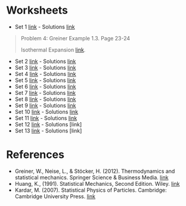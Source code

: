 # Worksheets

- Set 1 [link](https://jmsevillam.github.io/stat_mech_sose23/files/worksheet_1.pdf "#download") - Solutions [link](https://jmsevillam.github.io/stat_mech_sose23/files/worksheet_1_sol.pdf "#download") 

> Problem 4: Greiner Example 1.3. Page 23-24
> 
> Isothermal Expansion [link](https://jmsevillam.github.io/stat_mech_sose23/files/worksheet_1_sol_4.pdf "#download"). 

- Set 2 [link](https://jmsevillam.github.io/stat_mech_sose23/files/worksheet_2.pdf "#download") - Solutions [link](https://jmsevillam.github.io/stat_mech_sose23/files/worksheet_2_sol.pdf "#download")
- Set 3 [link](https://jmsevillam.github.io/stat_mech_sose23/files/worksheet_3.pdf "#download") - Solutions [link](https://jmsevillam.github.io/stat_mech_sose23/files/worksheet_3_sol.pdf "#download")
- Set 4 [link](https://jmsevillam.github.io/stat_mech_sose23/files/worksheet_4.pdf "#download") - Solutions [link](https://jmsevillam.github.io/stat_mech_sose23/files/worksheet_4_sol.pdf "#download")
- Set 5 [link](https://jmsevillam.github.io/stat_mech_sose23/files/worksheet_5.pdf "#download") - Solutions [link](https://jmsevillam.github.io/stat_mech_sose23/files/DOC-20230529-WA0000..pdf "#download")
- Set 6 [link](https://jmsevillam.github.io/stat_mech_sose23/files/worksheet_6.pdf "#download") - Solutions [link](https://jmsevillam.github.io/stat_mech_sose23/files/worksheet_6_sol.pdf "#download")
- Set 7 [link](https://jmsevillam.github.io/stat_mech_sose23/files/worksheet_7.pdf "#download") - Solutions [link](https://jmsevillam.github.io/stat_mech_sose23/files/worksheet_7_sol.pdf "#download")
- Set 8 [link](https://jmsevillam.github.io/stat_mech_sose23/files/worksheet_8.pdf "#download") - Solutions [link](https://jmsevillam.github.io/stat_mech_sose23/files/worksheet_8_sol.pdf "#download")
- Set 9 [link](https://jmsevillam.github.io/stat_mech_sose23/files/worksheet_9.pdf "#download") - Solutions [link](https://jmsevillam.github.io/stat_mech_sose23/files/worksheet_9_sol.pdf "#download")
- Set 10 [link](https://jmsevillam.github.io/stat_mech_sose23/files/worksheet_10.pdf "#download") - Solutions [link](https://jmsevillam.github.io/stat_mech_sose23/files/worksheet_10_sol.pdf "#download")
- Set 11 [link](https://jmsevillam.github.io/stat_mech_sose23/files/worksheet_11.pdf "#download") - Solutions [link](https://jmsevillam.github.io/stat_mech_sose23/files/worksheet_11_sol.pdf "#download")
- Set 12 [link](https://jmsevillam.github.io/stat_mech_sose23/files/worksheet_12.pdf "#download") - Solutions [link]
- Set 13 [link](https://jmsevillam.github.io/stat_mech_sose23/files/worksheet_13.pdf "#download") - Solutions [link]


# References 

- Greiner, W., Neise, L., & Stöcker, H. (2012). Thermodynamics and statistical mechanics. Springer Science & Business Media. [link](https://link.springer.com/book/10.1007/978-1-4612-0827-3)
- Huang, K., (1991). Statistical Mechanics, Second Edition. Wiley. [link](https://www.wiley.com/en-us/Statistical+Mechanics%2C+2nd+Edition-p-9780471815181)
- Kardar, M. (2007). Statistical Physics of Particles. Cambridge: Cambridge University Press. [link](https://doi.org/10.1017/CBO9780511815898)
